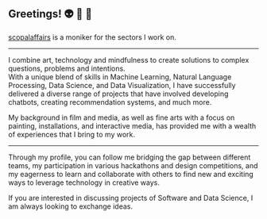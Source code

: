 ## Greetings! 👽 👾 🤖

[scopalaffairs](https://scopal-affairs.com) is a moniker for the sectors I work on.

<hr/>

I combine art, technology and mindfulness to create solutions to complex questions, problems and intentions.
<br/>
With a unique blend of skills in Machine Learning, Natural Language Processing, Data Science, and Data Visualization, I have successfully delivered a diverse range of projects that have involved developing chatbots, creating recommendation systems, and much more.

My background in film and media, as well as fine arts with a focus on painting, installations, and interactive media, has provided me with a wealth of experiences that I bring to my work.

<hr/>

Through my profile, you can follow me bridging the gap between different teams, my participation in various hackathons and design competitions, and my eagerness to learn and collaborate with others to find new and exciting ways to leverage technology in creative ways.

If you are interested in discussing projects of Software and Data Science, I am always looking to exchange ideas. 
